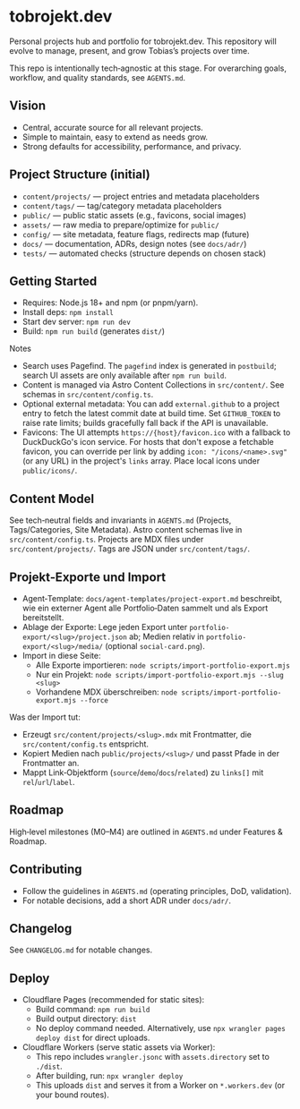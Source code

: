 # tobrojekt.dev

Personal projects hub and portfolio for tobrojekt.dev. This repository will evolve to manage, present, and grow Tobias’s projects over time.

This repo is intentionally tech‑agnostic at this stage. For overarching goals, workflow, and quality standards, see `AGENTS.md`.

## Vision
- Central, accurate source for all relevant projects.
- Simple to maintain, easy to extend as needs grow.
- Strong defaults for accessibility, performance, and privacy.

## Project Structure (initial)
- `content/projects/` — project entries and metadata placeholders
- `content/tags/` — tag/category metadata placeholders
- `public/` — public static assets (e.g., favicons, social images)
- `assets/` — raw media to prepare/optimize for `public/`
- `config/` — site metadata, feature flags, redirects map (future)
- `docs/` — documentation, ADRs, design notes (see `docs/adr/`)
- `tests/` — automated checks (structure depends on chosen stack)

## Getting Started
- Requires: Node.js 18+ and npm (or pnpm/yarn).
- Install deps: `npm install`
- Start dev server: `npm run dev`
- Build: `npm run build` (generates `dist/`)

Notes
- Search uses Pagefind. The `pagefind` index is generated in `postbuild`; search UI assets are only available after `npm run build`.
- Content is managed via Astro Content Collections in `src/content/`. See schemas in `src/content/config.ts`.
- Optional external metadata: You can add `external.github` to a project entry to fetch the latest commit date at build time. Set `GITHUB_TOKEN` to raise rate limits; builds gracefully fall back if the API is unavailable.
 - Favicons: The UI attempts `https://{host}/favicon.ico` with a fallback to DuckDuckGo's icon service. For hosts that don't expose a fetchable favicon, you can override per link by adding `icon: "/icons/<name>.svg"` (or any URL) in the project's `links` array. Place local icons under `public/icons/`.

## Content Model
See tech‑neutral fields and invariants in `AGENTS.md` (Projects, Tags/Categories, Site Metadata). Astro content schemas live in `src/content/config.ts`.
Projects are MDX files under `src/content/projects/`. Tags are JSON under `src/content/tags/`.

## Projekt‑Exporte und Import
- Agent‑Template: `docs/agent-templates/project-export.md` beschreibt, wie ein externer Agent alle Portfolio‑Daten sammelt und als Export bereitstellt.
- Ablage der Exporte: Lege jeden Export unter `portfolio-export/<slug>/project.json` ab; Medien relativ in `portfolio-export/<slug>/media/` (optional `social-card.png`).
- Import in diese Seite:
  - Alle Exporte importieren: `node scripts/import-portfolio-export.mjs`
  - Nur ein Projekt: `node scripts/import-portfolio-export.mjs --slug <slug>`
  - Vorhandene MDX überschreiben: `node scripts/import-portfolio-export.mjs --force`

Was der Import tut:
- Erzeugt `src/content/projects/<slug>.mdx` mit Frontmatter, die `src/content/config.ts` entspricht.
- Kopiert Medien nach `public/projects/<slug>/` und passt Pfade in der Frontmatter an.
- Mappt Link‑Objektform (`source`/`demo`/`docs`/`related`) zu `links[]` mit `rel`/`url`/`label`.

## Roadmap
High‑level milestones (M0–M4) are outlined in `AGENTS.md` under Features & Roadmap.

## Contributing
- Follow the guidelines in `AGENTS.md` (operating principles, DoD, validation).
- For notable decisions, add a short ADR under `docs/adr/`.

## Changelog
See `CHANGELOG.md` for notable changes.

## Deploy
- Cloudflare Pages (recommended for static sites):
  - Build command: `npm run build`
  - Build output directory: `dist`
  - No deploy command needed. Alternatively, use `npx wrangler pages deploy dist` for direct uploads.
- Cloudflare Workers (serve static assets via Worker):
  - This repo includes `wrangler.jsonc` with `assets.directory` set to `./dist`.
  - After building, run: `npx wrangler deploy`
  - This uploads `dist` and serves it from a Worker on `*.workers.dev` (or your bound routes).

